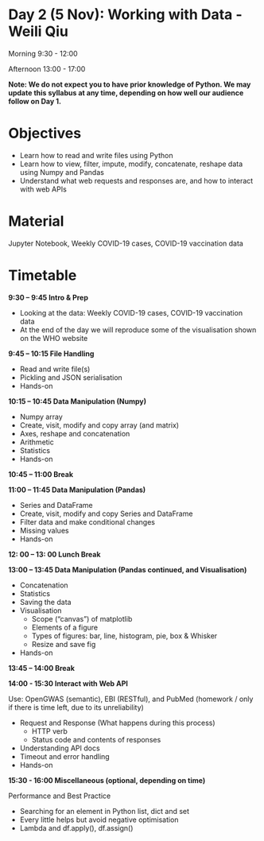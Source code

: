 # Day 2 (5 Nov): Working with Data - Weili Qiu

Morning 9:30 - 12:00

Afternoon 13:00 - 17:00

**Note: We do not expect you to have prior knowledge of Python. We may update this syllabus at any time, depending on how well our audience follow on Day 1.**

# Objectives
- Learn how to read and write files using Python 
- Learn how to view, filter, impute, modify, concatenate, reshape data using Numpy and Pandas 
- Understand what web requests and responses are, and how to interact with web APIs 

# Material

Jupyter Notebook, Weekly COVID-19 cases, COVID-19 vaccination data

# Timetable

**9:30 – 9:45 Intro & Prep**

- Looking at the data: Weekly COVID-19 cases, COVID-19 vaccination data
- At the end of the day we will reproduce some of the visualisation shown on the WHO website 

**9:45 – 10:15 File Handling**
- Read and write file(s)
- Pickling and JSON serialisation 
- Hands-on

**10:15 – 10:45 Data Manipulation (Numpy)**
- Numpy array
- Create, visit, modify and copy array (and matrix)
- Axes, reshape and concatenation 
- Arithmetic
- Statistics
- Hands-on

**10:45 – 11:00 Break**

**11:00 – 11:45 Data Manipulation (Pandas)**

- Series and DataFrame
- Create, visit, modify and copy Series and DataFrame
- Filter data and make conditional changes
- Missing values 
- Hands-on

**12: 00 – 13: 00 Lunch Break**

**13:00 – 13:45 Data Manipulation (Pandas continued, and Visualisation)**
- Concatenation 
- Statistics 
- Saving the data 
- Visualisation 
    - Scope (“canvas”) of matplotlib 
    - Elements of a figure
    - Types of figures: bar, line, histogram, pie, box & Whisker 
    - Resize and save fig
- Hands-on

**13:45 – 14:00 Break**

**14:00 - 15:30 Interact with Web API**

Use: OpenGWAS (semantic), EBI (RESTful), and PubMed (homework / only if there is time left, due to its unreliability) 

- Request and Response (What happens during this process) 
    - HTTP verb 
    - Status code and contents of responses 
- Understanding API docs 
- Timeout and error handling 
- Hands-on

**15:30 - 16:00 Miscellaneous (optional, depending on time)**

Performance and Best Practice

- Searching for an element in Python list, dict and set
- Every little helps but avoid negative optimisation 
- Lambda and df.apply(), df.assign()
